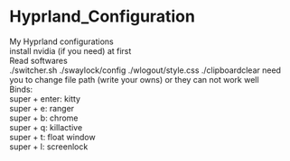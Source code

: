 # Hyprland_Configuration  
My Hyprland configurations  
install nvidia (if you need) at first  
Read softwares  
./switcher.sh ./swaylock/config ./wlogout/style.css ./clipboardclear need you to change file path (write your owns) or they can not work well  
Binds:  
       super + enter: kitty  
       super + e: ranger  
       super + b: chrome  
       super + q: killactive  
       super + t: float window  
       super + l: screenlock
